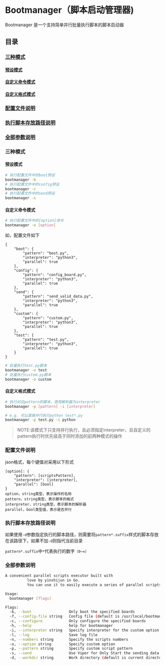 # **Bootmanager（脚本启动管理器)**

Bootmanager 是一个支持简单并行批量执行脚本的脚本启动器

## **目录**

### [三种模式](#三种模式)
#### [预设模式](#预设模式)
#### [自定义命令模式](#自定义命令模式)
#### [自定义格式模式](#自定义格式模式)
### [配置文件说明](#配置文件说明)
### [执行脚本存放路径说明](#执行脚本存放路径说明)
### [全部参数说明](#全部参数说明)

### **三种模式**
#### **预设模式**

```bash
# 执行配置文件中的boot预设
bootmanager -b 
# 执行配置文件中的config预设
bootmanager -c 
# 执行配置文件中的send预设
bootmanager -s 
```

#### **自定义命令模式**
```bash
# 执行配置文件中的[option]命令
bootmanager -o [option]
```
如，配置文件如下
```
{
    "boot": {
        "pattern": "boot.py",
        "interpreter": "python3",
        "parallel": true
    },
    "config": {
        "pattern": "config_board.py",
        "interpreter": "python3",
        "parallel": true
    },
    "send": {
        "pattern": "send_valid_data.py",
        "interpreter": "python3",
        "parallel": true
    },
    "custom": {
        "pattern": "custom.py",
        "interpreter": "python3",
        "parallel": true
    },
    "test": {
        "pattern": "test.py",
        "interpreter": "python3",
        "parallel": true
    }
}
```
```bash
# 批量执行test.py脚本
bootmanager -o test 
# 批量执行custom.py脚本
bootmanager -o custom 
```

#### **自定义格式模式**

```bash
# 执行对应pattern的脚本，使用解析器为interpreter
bootmanager -p [pattern] -i [interpreter]
```
```bash
# e.g. 可以直接并行执行python test*.py
bootmanager -p test.py -i python 
```

>NOTE:该模式下只支持并行执行，且必须指定interpreter，且自定义的pattern执行时优先级高于同时添加的前两种模式的操作

### **配置文件说明**

json格式，每个键值对采用以下形式
```
[option]: {
	"pattern": [scriptsPattern],
	"interpreter": [interpreter],
	"parallel": [bool]
}
option，string类型，表示操作的名称
pattern，string类型，表示脚本的格式
interpreter，string类型，表示脚本的解析器
parallel，bool类型值，表示是否并行
```

### **执行脚本存放路径说明**

如果使用`-d`参数指定执行的脚本路径，则需要将`pattern*.suffix`样式的脚本存放在该路径下，如果不加`-d`则指代当前目录

`pattern*.suffix`中`*`代表执行的数字`（0~∞）`

### **全部参数说明**
```bash
A convenient parallel scripts executor built with
          love by yinshijun in Go.
          You can use it to easily execute a series of parallel scripts.

Usage:
  bootmanager [flags]

Flags:
  -b, --boot                 Only boot the specified boards
  -f, --config-file string   Config file (default is /usr/local/bootmanager/config.json) (default "/usr/local/bootmanager/config.json")
  -c, --configure            Only configure the specified boards
  -h, --help                 help for bootmanager
  -i, --interpreter string   Specify interpreter for the custom option
  -l, --log                  Save log file
  -n, --numbers string       Specify the scripts numbers
  -o, --option string        Specify custom option
  -p, --pattern string       Specify custom script pattern
  -s, --send                 Use Viper for Only Start the sending data program of the specified board
  -d, --workdir string       Work directory (default is current directory)
```